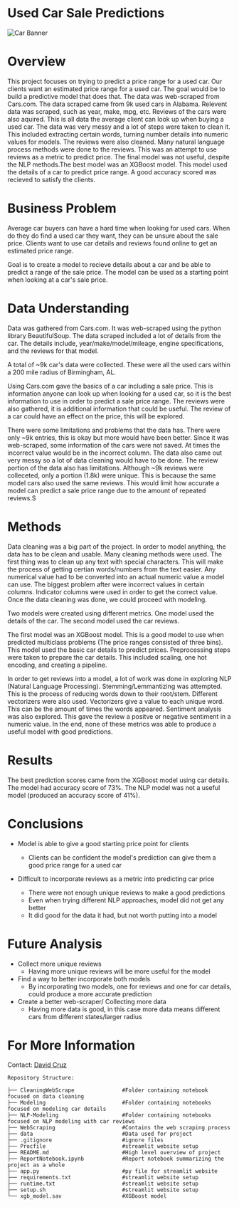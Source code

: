 # Used Car Sale Predictions
![Car Banner](https://img.freepik.com/premium-vector/new-vehicles-car-dealer-center-showroom-building_48369-17674.jpg?w=2000)

# Overview
This project focuses on trying to predict a price range for a used car. Our clients want an estimated price range for a used car. The goal would be to build a predictive model that does that. The data was web-scraped from Cars.com. The data scraped came from 9k used cars in Alabama. Relevent data was scraped, such as year, make, mpg, etc. Reviews of the cars were also aquired. This is all data the average client can look up when buying a used car. The data was very messy and a lot of steps were taken to clean it. This included extracting certain words, turning number details into numeric values for models. The reviews were also cleaned. Many natural language process methods were done to the reviews. This was an attempt to use reviews as a metric to predict price. The final model was not useful, despite the NLP methods.The best model was an XGBoost model. This model used the details of a car to predict price range. A good accuracy scored was recieved to satisfy the clients.
# Business Problem
Average car buyers can have a hard time when looking for used cars. When do they do find a used car they want, they can be unsure about the sale price. Clients want to use car details and reviews found online to get an estimated price range.

Goal is to create a model to recieve details about a car and be able to predict a range of the sale price. The model can be used as a starting point when looking at a car's sale price.

# Data Understanding
Data was gathered from Cars.com. It was web-scraped using the python library BeautifulSoup. The data scraped included a lot of details from the car. The details include, year/make/model/mileage, engine specifications, and the reviews for that model.

A total of ~9k car's data were collected. These were all the used cars within a 200 mile radius of Birmingham, AL.

Using Cars.com gave the basics of a car including a sale price. This is information anyone can look up when looking for a used car, so it is the best information to use in order to predict a sale price range. The reviews were also gathered, it is additional information that could be useful. The review of a car could have an effect on the price, this will be explored.

There were some limitations and problems that the data has. There were only ~9k entries, this is okay but more would have been better. Since it was web-scraped, some information of the cars were not saved. At times the incorrect value would be in the incorrect column. The data also came out very messy so a lot of data cleaning would have to be done. The review portion of the data also has limitations. Although ~9k reviews were colleceted, only a portion (1.8k) were unique. This is because the same model cars also used the same reviews. This would limit how accurate a model can predict a sale price range due to the amount of repeated reviews.S

# Methods
Data cleaning was a big part of the project. In order to model anything, the data has to be clean and usable. Many cleaning methods were used. The first thing was to clean up any text with special characters. This will make the process of getting certian words/numbers from the text easier. Any numerical value had to be converted into an actual numeric value a model can use. The biggest problem after were incorrect values in certain columns. Indicator columns were used in order to get the correct value. Once the data cleaning was done, we could proceed with modeling. 

Two models were created using different metrics. One model used the details of the car. The second model used the car reviews.

The first model was an XGBoost model. This is a good model to use when predicted multiclass problems (The price ranges consisted of three bins). This model used the basic car details to predict prices. Preprocessing steps were taken to prepare the car details. This included scaling, one hot encoding, and creating a pipeline. 

In order to get reviews into a model, a lot of work was done in exploring NLP (Natural Language Processing). Stemming/Lemmantizing was attempted. This is the process of reducing words down to their root/stem. Different vectorizers were also used. Vectorizers give a value to each unique word. This can be the amount of times the words appeared. Sentiment analysis was also explored. This gave the review a positve or negative sentiment in a numeric value. In the end, none of these metrics was able to produce a useful model with good predictions.


# Results
The best prediction scores came from the XGBoost model using car details. The model had accuracy score of 73%. The NLP model was not a useful model (produced an accuracy score of 41%).

# Conclusions
- Model is able to give a good starting price point for clients

    - Clients can be confident the model's prediction can give them a good price range for a used car
- Difficult to incorporate reviews as a metric into predicting car price

    - There were not enough unique reviews to make a good predictions
    - Even when trying different NLP approaches, model did not get any better
    - It did good for the data it had, but not worth putting into a model

# Future Analysis
- Collect more unique reviews
    - Having more unique reviews will be more useful for the model
- Find a way to better incorporate both models
    - By incorporating two models, one for reviews and one for car details, could produce a more accurate prediction
- Create a better web-scraper/ Collecting more data
    - Having more data is good, in this case more data means different cars from different states/larger radius

# For More Information

Contact: [David Cruz](mailto:dcruzven20@gmail.com)

```
Repository Structure:

├── CleaningWebScrape               #Folder containing notebook focused on data cleaning                           	 
├── Modeling                        #Folder containing notebooks focused on modeling car details                                	   
├── NLP-Modeling                    #Folder containing notebooks focused on NLP modeling with car reviews                                   
├── WebScraping                     #Contains the web scraping process        	    
├── data                            #Data used for project 
├── .gitignore                      #ignore files
├── Procfile                        #streamlit website setup
├── README.md                       #High level overview of project
├── ReportNotebook.ipynb            #Report notebook summarizing the project as a whole
├── app.py                          #py file for streamlit website
├── requirements.txt                #streamlit website setup
├── runtime.txt                     #streamlit website setup
├── setup.sh                        #streamlit website setup
└── xgb_model.sav                   #XGBoost model
```